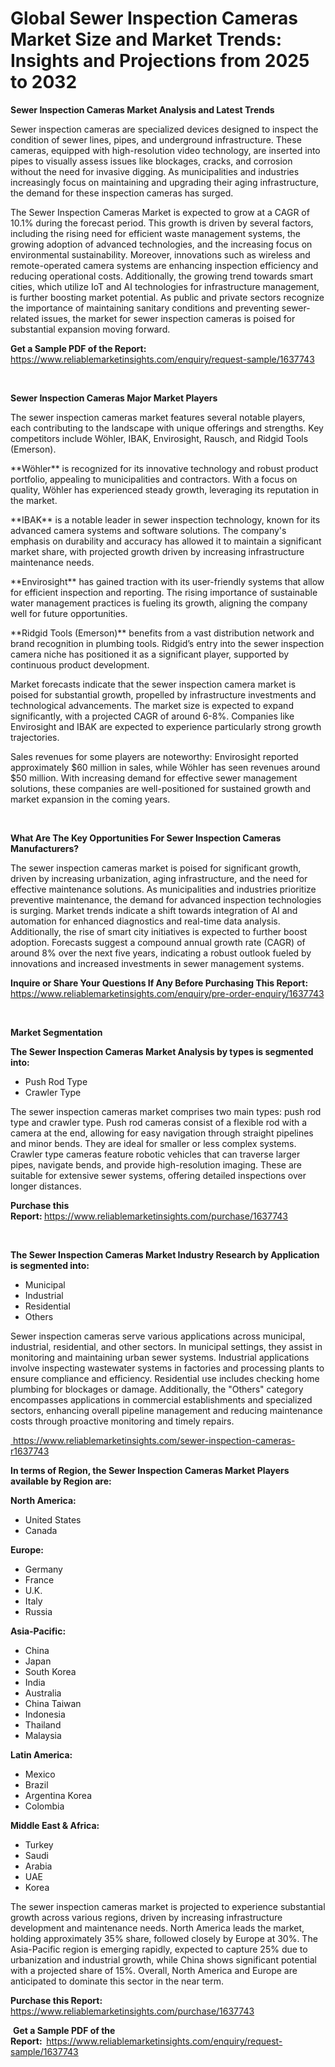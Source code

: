 <p><h1>Global Sewer Inspection Cameras Market Size and Market Trends: Insights and Projections from 2025 to 2032</h1></p><p><strong>Sewer Inspection Cameras Market Analysis and Latest Trends</strong></p>
<p><p>Sewer inspection cameras are specialized devices designed to inspect the condition of sewer lines, pipes, and underground infrastructure. These cameras, equipped with high-resolution video technology, are inserted into pipes to visually assess issues like blockages, cracks, and corrosion without the need for invasive digging. As municipalities and industries increasingly focus on maintaining and upgrading their aging infrastructure, the demand for these inspection cameras has surged.</p><p>The Sewer Inspection Cameras Market is expected to grow at a CAGR of 10.1% during the forecast period. This growth is driven by several factors, including the rising need for efficient waste management systems, the growing adoption of advanced technologies, and the increasing focus on environmental sustainability. Moreover, innovations such as wireless and remote-operated camera systems are enhancing inspection efficiency and reducing operational costs. Additionally, the growing trend towards smart cities, which utilize IoT and AI technologies for infrastructure management, is further boosting market potential. As public and private sectors recognize the importance of maintaining sanitary conditions and preventing sewer-related issues, the market for sewer inspection cameras is poised for substantial expansion moving forward.</p></p>
<p><strong>Get a Sample PDF of the Report:&nbsp;</strong> <a href="https://www.reliablemarketinsights.com/enquiry/request-sample/1637743?utm_campaign=3084&utm_medium=2&utm_source=Github&utm_content=ia&utm_term=18042025&utm_id=sewer-inspection-cameras">https://www.reliablemarketinsights.com/enquiry/request-sample/1637743</a></p>
<p>&nbsp;</p>
<p><strong>Sewer Inspection Cameras Major Market Players</strong></p>
<p><p>The sewer inspection cameras market features several notable players, each contributing to the landscape with unique offerings and strengths. Key competitors include Wöhler, IBAK, Envirosight, Rausch, and Ridgid Tools (Emerson).</p><p>**Wöhler** is recognized for its innovative technology and robust product portfolio, appealing to municipalities and contractors. With a focus on quality, Wöhler has experienced steady growth, leveraging its reputation in the market.</p><p>**IBAK** is a notable leader in sewer inspection technology, known for its advanced camera systems and software solutions. The company's emphasis on durability and accuracy has allowed it to maintain a significant market share, with projected growth driven by increasing infrastructure maintenance needs.</p><p>**Envirosight** has gained traction with its user-friendly systems that allow for efficient inspection and reporting. The rising importance of sustainable water management practices is fueling its growth, aligning the company well for future opportunities.</p><p>**Ridgid Tools (Emerson)** benefits from a vast distribution network and brand recognition in plumbing tools. Ridgid’s entry into the sewer inspection camera niche has positioned it as a significant player, supported by continuous product development.</p><p>Market forecasts indicate that the sewer inspection camera market is poised for substantial growth, propelled by infrastructure investments and technological advancements. The market size is expected to expand significantly, with a projected CAGR of around 6-8%. Companies like Envirosight and IBAK are expected to experience particularly strong growth trajectories.</p><p>Sales revenues for some players are noteworthy: Envirosight reported approximately $60 million in sales, while Wöhler has seen revenues around $50 million. With increasing demand for effective sewer management solutions, these companies are well-positioned for sustained growth and market expansion in the coming years.</p></p>
<p>&nbsp;</p>
<p><strong>What Are The Key Opportunities For Sewer Inspection Cameras Manufacturers?</strong></p>
<p><p>The sewer inspection cameras market is poised for significant growth, driven by increasing urbanization, aging infrastructure, and the need for effective maintenance solutions. As municipalities and industries prioritize preventive maintenance, the demand for advanced inspection technologies is surging. Market trends indicate a shift towards integration of AI and automation for enhanced diagnostics and real-time data analysis. Additionally, the rise of smart city initiatives is expected to further boost adoption. Forecasts suggest a compound annual growth rate (CAGR) of around 8% over the next five years, indicating a robust outlook fueled by innovations and increased investments in sewer management systems.</p></p>
<p><strong>Inquire or Share Your Questions If Any Before Purchasing This Report:</strong> <a href="https://www.reliablemarketinsights.com/enquiry/pre-order-enquiry/1637743?utm_campaign=3084&utm_medium=2&utm_source=Github&utm_content=ia&utm_term=18042025&utm_id=sewer-inspection-cameras">https://www.reliablemarketinsights.com/enquiry/pre-order-enquiry/1637743</a></p>
<p>&nbsp;</p>
<p><strong>Market Segmentation</strong></p>
<p><strong>The Sewer Inspection Cameras Market Analysis by types is segmented into:</strong></p>
<p><ul><li>Push Rod Type</li><li>Crawler Type</li></ul></p>
<p><p>The sewer inspection cameras market comprises two main types: push rod type and crawler type. Push rod cameras consist of a flexible rod with a camera at the end, allowing for easy navigation through straight pipelines and minor bends. They are ideal for smaller or less complex systems. Crawler type cameras feature robotic vehicles that can traverse larger pipes, navigate bends, and provide high-resolution imaging. These are suitable for extensive sewer systems, offering detailed inspections over longer distances.</p></p>
<p><strong>Purchase this Report:&nbsp;</strong><a href="https://www.reliablemarketinsights.com/purchase/1637743?utm_campaign=3084&utm_medium=2&utm_source=Github&utm_content=ia&utm_term=18042025&utm_id=sewer-inspection-cameras">https://www.reliablemarketinsights.com/purchase/1637743</a></p>
<p>&nbsp;</p>
<p><strong>The Sewer Inspection Cameras Market Industry Research by Application is segmented into:</strong></p>
<p><ul><li>Municipal</li><li>Industrial</li><li>Residential</li><li>Others</li></ul></p>
<p><p>Sewer inspection cameras serve various applications across municipal, industrial, residential, and other sectors. In municipal settings, they assist in monitoring and maintaining urban sewer systems. Industrial applications involve inspecting wastewater systems in factories and processing plants to ensure compliance and efficiency. Residential use includes checking home plumbing for blockages or damage. Additionally, the "Others" category encompasses applications in commercial establishments and specialized sectors, enhancing overall pipeline management and reducing maintenance costs through proactive monitoring and timely repairs.</p></p>
<p><a href="https://www.reliablemarketinsights.com/sewer-inspection-cameras-r1637743?utm_campaign=3084&utm_medium=2&utm_source=Github&utm_content=ia&utm_term=18042025&utm_id=sewer-inspection-cameras">&nbsp;https://www.reliablemarketinsights.com/sewer-inspection-cameras-r1637743</a></p>
<p><strong>In terms of Region, the Sewer Inspection Cameras Market Players available by Region are:</strong></p>
<p>
    <p> <strong> North America: </strong>
        <ul>
            <li>United States</li>
            <li>Canada</li>
        </ul>
        </p> 
    <p> <strong> Europe: </strong>
        <ul>
            <li>Germany</li>
            <li>France</li>
            <li>U.K.</li>
            <li>Italy</li>
            <li>Russia</li>
        </ul>
        </p> 
    <p> <strong> Asia-Pacific: </strong>
        <ul>
            <li>China</li>
            <li>Japan</li>
            <li>South Korea</li>
            <li>India</li>
            <li>Australia</li>
            <li>China Taiwan</li>
            <li>Indonesia</li>
            <li>Thailand</li>
            <li>Malaysia</li>
        </ul>
        </p> 
    <p> <strong> Latin America: </strong>
        <ul>
            <li>Mexico</li>
            <li>Brazil</li>
            <li>Argentina Korea</li>
            <li>Colombia</li>
        </ul>
        </p> 
    <p> <strong> Middle East & Africa: </strong>
        <ul>
            <li>Turkey</li>
            <li>Saudi</li>
            <li>Arabia</li>
            <li>UAE</li>
            <li>Korea</li>
        </ul>
    </p>
    </p>
<p><p>The sewer inspection cameras market is projected to experience substantial growth across various regions, driven by increasing infrastructure development and maintenance needs. North America leads the market, holding approximately 35% share, followed closely by Europe at 30%. The Asia-Pacific region is emerging rapidly, expected to capture 25% due to urbanization and industrial growth, while China shows significant potential with a projected share of 15%. Overall, North America and Europe are anticipated to dominate this sector in the near term.</p></p>
<p><strong>Purchase this Report: </strong><a href="https://www.reliablemarketinsights.com/purchase/1637743?utm_campaign=3084&utm_medium=2&utm_source=Github&utm_content=ia&utm_term=18042025&utm_id=sewer-inspection-cameras">https://www.reliablemarketinsights.com/purchase/1637743</a></p>
<p>&nbsp;<strong>Get a Sample PDF of the Report:&nbsp;&nbsp;</strong><a href="https://www.reliablemarketinsights.com/enquiry/request-sample/1637743?utm_campaign=3084&utm_medium=2&utm_source=Github&utm_content=ia&utm_term=18042025&utm_id=sewer-inspection-cameras">https://www.reliablemarketinsights.com/enquiry/request-sample/1637743</a></p>
<p><strong></strong></p>
<p><p></p><p></p><p></p></p>